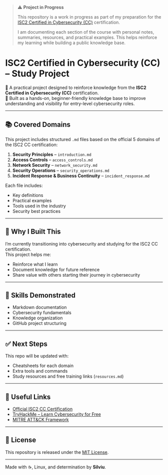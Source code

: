 > ⚠️ **Project in Progress**
>
> This repository is a work in progress as part of my preparation for the [ISC2 Certified in Cybersecurity (CC)](https://www.isc2.org/Certifications/CC) certification.
> 
> I am documenting each section of the course with personal notes, summaries, resources, and practical examples. This helps reinforce my learning while building a public knowledge base.

# ISC2 Certified in Cybersecurity (CC) – Study Project

🚀 A practical project designed to reinforce knowledge from the **ISC2 Certified in Cybersecurity (CC)** certification.  
🎯 Built as a hands-on, beginner-friendly knowledge base to improve understanding and visibility for entry-level cybersecurity roles.

---

## 📚 Covered Domains

This project includes structured `.md` files based on the official 5 domains of the ISC2 CC certification:

1. **Security Principles** – `introduction.md`
2. **Access Controls** – `access_controls.md`
3. **Network Security** – `network_security.md`
4. **Security Operations** – `security_operations.md`
5. **Incident Response & Business Continuity** – `incident_response.md`

Each file includes:
- Key definitions
- Practical examples
- Tools used in the industry
- Security best practices

---

## 🔧 Why I Built This

I’m currently transitioning into cybersecurity and studying for the ISC2 CC certification.  
This project helps me:
- Reinforce what I learn
- Document knowledge for future reference
- Share value with others starting their journey in cybersecurity

---

## 🧠 Skills Demonstrated

- Markdown documentation
- Cybersecurity fundamentals
- Knowledge organization
- GitHub project structuring

---

## ✅ Next Steps

This repo will be updated with:
- Cheatsheets for each domain
- Extra tools and commands
- Study resources and free training links (`resources.md`)

---

## 📌 Useful Links

- [Official ISC2 CC Certification](https://www.isc2.org/Certifications/CC)
- [TryHackMe – Learn Cybersecurity for Free](https://tryhackme.com/)
- [MITRE ATT&CK Framework](https://attack.mitre.org/)

---

## 🔖 License

This repository is released under the [MIT License](LICENSE).

---

Made with ☕, Linux, and determination by **Silviu**.
